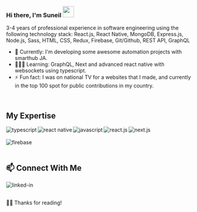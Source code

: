 ### Hi there, I'm Suneil <img src="https://raw.githubusercontent.com/iampavangandhi/iampavangandhi/master/gifs/Hi.gif" width="30px">


3-4 years of professional experience in software engineering using the following technology stack: React.js, React Native, MongoDB, Express.js, Node.js, Sass, HTML, CSS, Redux, Firebase, Git/Github, REST API, GraphQL
<br>

- 🔭 Currently: I'm developing some awesome automation projects with smarthub JA.
- 👨🏾‍💻 Learning: GraphQL, Next and advanced react native with websockets using typescript.
- ⚡ Fun fact: I was on national TV for a websites that I made, and currently in the top 100 spot for public contributions in my country.

<br>

## My Expertise
<img align="left" alt="typescript" src="https://img.shields.io/badge/typescript-007acc?style=for-the-badge&logo=typescript&logoColor=ffffff" />
<img align="left" alt="react native" src="https://img.shields.io/badge/React Native-35495E?style=for-the-badge&logo=react&native&logoColor=61dbfb" />
<img align="left" alt="javascript" src="https://img.shields.io/badge/JavaScript-323330?style=for-the-badge&logo=javascript&logoColor=F7DF1E" />
<img align="left" alt="react.js" src="https://img.shields.io/badge/react.js-35495E?style=for-the-badge&logo=react&logoColor=61dbfb" />
<img align="left" alt="next.js" src="https://img.shields.io/badge/next.js-black?style=for-the-badge&logo=nextdotjs&logoColor=white" />
<br>
<br> 
<img align="left" alt="firebase" src="https://img.shields.io/badge/firebase-ffca28?style=for-the-badge&logo=firebase&logoColor=black" />
<br>
<br> 

## 📫 Connect With Me 
[<img align="left" alt="linked-in" src="https://img.shields.io/badge/linkedin-%230077B5.svg?&style=for-the-badge&logo=linkedin&logoColor=white" />](https://www.linkedin.com/in/suneil-england/) 
<!-- [<img align="left" alt="linked-in" src="https://img.shields.io/website-up-down-green-red/http/monip.org.svg" />](https://www.devjasonclarke.com/) -->

<br>
<br>
 
🙏🏾 Thanks for reading!
